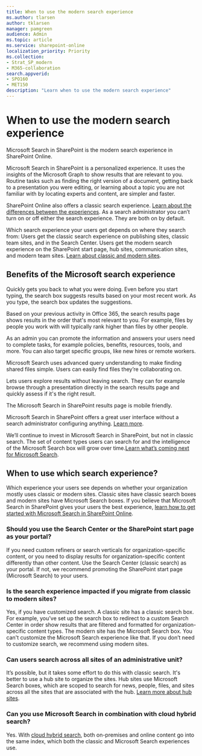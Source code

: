 ```yaml
---
title: When to use the modern search experience
ms.author: tlarsen
author: tklarsen
manager: pamgreen
audience: Admin
ms.topic: article
ms.service: sharepoint-online
localization_priority: Priority
ms.collection:  
- Strat_SP_modern
- M365-collaboration
search.appverid:
- SPO160
- MET150
description: "Learn when to use the modern search experience"
---
```


# When to use the modern search experience

Microsoft Search in SharePoint is the modern search experience in SharePoint Online.

Microsoft Search in SharePoint is a personalized experience. It uses the insights of the Microsoft Graph to show results that are relevant to you. Routine tasks such as finding the right version of a document, getting back to a presentation you were editing, or learning about a topic you are not familiar with by locating experts and content, are simpler and faster.

SharePoint Online also offers a classic search experience. [Learn about the differences between the experiences](https://docs.microsoft.com/sharepoint/differences-classic-modern-search). As a search administrator you can’t turn on or off either the search experience. They are both on by default.

Which search experience your users get depends on where they search from:
Users get the classic search experience on publishing sites, classic team sites, and in the Search Center. Users get the modern search experience on the SharePoint start page, hub sites, communication sites, and modern team sites. [Learn about classic and modern sites](https://support.office.com/article/SharePoint-classic-and-modern-experiences-5725c103-505d-4a6e-9350-300d3ec7d73f).

## Benefits of the Microsoft search experience

Quickly gets you back to what you were doing. Even before you start typing, the search box suggests results based on your most recent work. As you type, the search box updates the suggestions.

Based on your previous activity in Office 365, the search results page shows results in the order that's most relevant to you. For example, files by people you work with will typically rank higher than files by other people.

As an admin you can promote the information and answers your users need to complete tasks, for example policies, benefits, resources, tools, and more. You can also target specific groups, like new hires or remote workers.

Microsoft Search uses advanced query understanding to make finding shared files simple. Users can easily find files they’re collaborating on.

Lets users explore results without leaving search. They can for example browse through a presentation directly in the search results page and quickly assess if it's the right result.

The Microsoft Search in SharePoint results page is mobile friendly.

Microsoft Search in SharePoint offers a great user interface without a search administrator configuring anything. [Learn more](https://support.office.com/article/Learn-about-Microsoft-Search-in-Microsoft-365-b8bf5a2c-7515-40a9-9a6a-b8ed382c86bc).

We’ll continue to invest in Microsoft Search in SharePoint, but not in classic search. The set of content types users can search for and the intelligence of the Microsoft Search box will grow over time.[Learn what’s coming next for Microsoft Search](http://aka.ms/MicrosoftSearch).

## When to use which search experience?
Which experience your users see depends on whether your organization mostly uses classic or modern sites. Classic sites have classic search boxes and modern sites have Microsoft Search boxes. If you believe that Microsoft Search in SharePoint gives your users the best experience, [learn how to get started with Microsoft Search in SharePoint Online](https://docs.microsoft.com/microsoftsearch/get-started-search-in-sharepoint-online).

### Should you use the Search Center or the SharePoint start page as your portal?
If you need custom refiners or search verticals for organization-specific content, or you need to display results for organization-specific content differently than other content. Use the Search Center (classic search) as your portal. If not, we recommend promoting the SharePoint start page (Microsoft Search) to your users.

### Is the search experience impacted if you migrate from classic to modern sites?
Yes, if you have customized search. A classic site has a classic search box. For example, you’ve set up the search box to redirect to a custom Search Center in order show results that are filtered and formatted for organization-specific content types. The modern site has the Microsoft Search box. You can't customize the Microsoft Search experience like that. If you don’t need to customize search, we recommend using modern sites.

### Can users search across all sites of an administrative unit?
It’s possible, but it takes some effort to do this with classic search. It's better to use a hub site to organize the sites. Hub sites use Microsoft Search boxes, which are scoped to search for news, people, files, and sites across all the sites that are associated with the hub. [Learn more about hub sites](https://support.office.com/article/what-is-a-sharepoint-hub-site-fe26ae84-14b7-45b6-a6d1-948b3966427f?).

### Can you use Microsoft Search in combination with cloud hybrid search?
Yes. With [cloud hybrid search](/sharepoint/hybrid/learn-about-cloud-hybrid-search-for-sharepoint), both on-premises and online content go into the same index, which both the classic and Microsoft Search experiences use.
